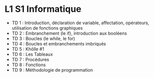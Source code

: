 # L1 S1 Informatique

- TD 1 : Introduction, déclaration de variable, affectation, opérateurs, utilisation de fonctions graphiques   
- TD 2 : Embranchement (le if), introduction aux booléens   
- TD 3 : Boucles (le while, le for)   
- TD 4 : Boucles et embranchements imbriqués   
- TD 5 : Khôlle #1   
- TD 6 : Les Tableaux   
- TD 7 : Procédures   
- TD 8 : Fonctions   
- TD 9 : Méthodologie de programmation
